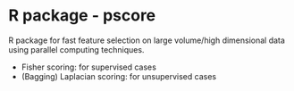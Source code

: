 R package - pscore
======

R package for fast feature selection on large volume/high dimensional data using parallel computing techniques.

*	Fisher scoring: for supervised cases
*	(Bagging) Laplacian scoring: for unsupervised cases
